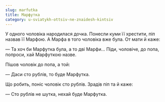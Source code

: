 ```yaml
---
slug: marfutka
title: Марфутка
category: u-sviatykh-ottsiv-ne-znaidesh-kintsiv
---
```

У одного чоловіка народилася дочка. Понесли куми її хрестити, піп назвав її Марфою. А Марфа в того чоловіка вже була. От мати й каже:

— Та хоч би Марфутка була, а то дві Марфи… Піди, чоловіче, до попа, попроси, хай Марфуткою назве.

Пішов чоловік до попа, а той:

— Даси сто рублів, то буде Марфутка.

Що робить, поніс чоловік сто рублів. Зрадів піп та й каже:

— Сто рублів не шутка, нехай буде Марфутка.
